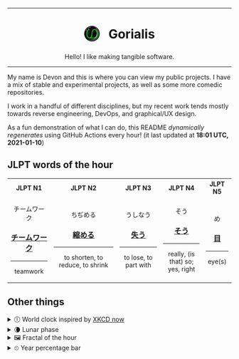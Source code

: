 ***

<h1 align="center">
<sub>
    <img src="readme/resources/avatar.png" height="36">
</sub>
&nbsp;
Gorialis
</h1>
<p align="center">
Hello! I like making tangible software.
</p>

***

My name is Devon and this is where you can view my public projects. I have a mix of stable and experimental projects, as well as some more comedic repositories.

I work in a handful of different disciplines, but my recent work tends mostly towards reverse engineering, DevOps, and graphical/UX design.

As a fun demonstration of what I can do, this README *dynamically regenerates* using GitHub Actions every hour! (it last updated at **18:01 UTC, 2021-01-10**)

<h2>JLPT words of the hour</h2>
<table>
    <tr>
        <th>JLPT N1</th>
        <th>JLPT N2</th>
        <th>JLPT N3</th>
        <th>JLPT N4</th>
        <th>JLPT N5</th>
    </tr>
    <tr>
        <td>
            <p align="center">チームワーク</p>
            <h3 align="center"><b><a href="https://jisho.org/search/%E3%83%81%E3%83%BC%E3%83%A0%E3%83%AF%E3%83%BC%E3%82%AF">チームワーク</a></b></h3>
            <hr>
            <p align="center">teamwork</p>
        </td>
        <td>
            <p align="center">ちぢめる</p>
            <h3 align="center"><b><a href="https://jisho.org/search/%E7%B8%AE%E3%82%81%E3%82%8B">縮める</a></b></h3>
            <hr>
            <p align="center">to shorten,<wbr> to reduce,<wbr> to shrink</p>
        </td>
        <td>
            <p align="center">うしなう</p>
            <h3 align="center"><b><a href="https://jisho.org/search/%E5%A4%B1%E3%81%86">失う</a></b></h3>
            <hr>
            <p align="center">to lose,<wbr> to part with</p>
        </td>
        <td>
            <p align="center">そう</p>
            <h3 align="center"><b><a href="https://jisho.org/search/%E3%81%9D%E3%81%86">そう</a></b></h3>
            <hr>
            <p align="center">really,<wbr> (is that) so;<br> yes,<wbr> right</p>
        </td>
        <td>
            <p align="center">め</p>
            <h3 align="center"><b><a href="https://jisho.org/search/%E7%9B%AE">目</a></b></h3>
            <hr>
            <p align="center">eye(s)</p>
        </td>
    </tr>
</table>

<h2>Other things</h2>
<details>
<summary>🕕  World clock inspired by <a href="https://xkcd.com/now">XKCD now</a></summary>

> <img src="generated/now.png" width="512">

</details>
<details>
<summary>🌘 Lunar phase</summary>

The moon is approximately 93.72% through its phase (Waning Crescent).

</details>
<details>
<summary>&#x1f5bc; Fractal of the hour</summary>

> <img src="generated/fractal.png" width="512">

</details>
<details>
<summary>&#x23f2; Year percentage bar</summary>
<pre><code>2021 [▁▁▁▁▁▁▁▁▁▁▁▁▁▁▁▁▁▁▁▁] 2.67%</code></pre>
</details>

